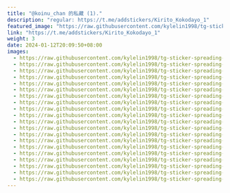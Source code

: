 ```yaml
---
title: "@koinu_chan 的私藏 (1)."
description: "regular: https://t.me/addstickers/Kirito_Kokodayo_1"
featured_image: "https://raw.githubusercontent.com/kylelin1998/tg-sticker-spreading-worldwide-images/main/img/60ae575a-67a6-4ba7-8ed9-1a18bcf8a58d.jpg"
link: "https://t.me/addstickers/Kirito_Kokodayo_1"
weight: 3
date: 2024-01-12T20:09:50+08:00
images:
  - https://raw.githubusercontent.com/kylelin1998/tg-sticker-spreading-worldwide-images/main/img/60ae575a-67a6-4ba7-8ed9-1a18bcf8a58d.jpg
  - https://raw.githubusercontent.com/kylelin1998/tg-sticker-spreading-worldwide-images/main/img/0315b7a8-7ad8-42b3-b50a-45b158dc087d.jpg
  - https://raw.githubusercontent.com/kylelin1998/tg-sticker-spreading-worldwide-images/main/img/c7cbe3c0-777e-498a-bd47-3a2d9612f7c0.jpg
  - https://raw.githubusercontent.com/kylelin1998/tg-sticker-spreading-worldwide-images/main/img/9da2bc1a-cc0f-4fe2-a08d-56b5c4f2bea7.jpg
  - https://raw.githubusercontent.com/kylelin1998/tg-sticker-spreading-worldwide-images/main/img/7beccc2f-fc06-4236-ae6f-b086215aa925.jpg
  - https://raw.githubusercontent.com/kylelin1998/tg-sticker-spreading-worldwide-images/main/img/02539d3f-871c-4699-8c0a-999286eff645.jpg
  - https://raw.githubusercontent.com/kylelin1998/tg-sticker-spreading-worldwide-images/main/img/36b8601a-0842-4f1a-97c1-24b543490e18.jpg
  - https://raw.githubusercontent.com/kylelin1998/tg-sticker-spreading-worldwide-images/main/img/631d15be-f468-49fb-bccf-a2c877d79628.jpg
  - https://raw.githubusercontent.com/kylelin1998/tg-sticker-spreading-worldwide-images/main/img/6186f288-9d62-42f1-b432-091e3ad2d602.jpg
  - https://raw.githubusercontent.com/kylelin1998/tg-sticker-spreading-worldwide-images/main/img/a6a49694-17c2-412d-95ff-fb887d193d65.jpg
  - https://raw.githubusercontent.com/kylelin1998/tg-sticker-spreading-worldwide-images/main/img/4d41fae3-608b-45f2-bdec-c44a4b2b3479.jpg
  - https://raw.githubusercontent.com/kylelin1998/tg-sticker-spreading-worldwide-images/main/img/47fd748b-c2ac-4a3a-bf1a-409d72af8159.jpg
  - https://raw.githubusercontent.com/kylelin1998/tg-sticker-spreading-worldwide-images/main/img/8d992f17-6c72-4831-9558-e2ac00942a77.jpg
  - https://raw.githubusercontent.com/kylelin1998/tg-sticker-spreading-worldwide-images/main/img/be0b8bbb-e817-4477-8a63-e630fc85614d.jpg
  - https://raw.githubusercontent.com/kylelin1998/tg-sticker-spreading-worldwide-images/main/img/0d0ef2a0-ffba-47c1-8aab-eb09de091b71.jpg
  - https://raw.githubusercontent.com/kylelin1998/tg-sticker-spreading-worldwide-images/main/img/717fd9db-84fc-47a7-96d6-eafe7c6bab91.jpg
  - https://raw.githubusercontent.com/kylelin1998/tg-sticker-spreading-worldwide-images/main/img/b0569327-1935-4747-8ca3-41ef4f33ebac.jpg
  - https://raw.githubusercontent.com/kylelin1998/tg-sticker-spreading-worldwide-images/main/img/d93f6e1a-a7a7-412c-a141-b7b6b0b70cda.jpg
  - https://raw.githubusercontent.com/kylelin1998/tg-sticker-spreading-worldwide-images/main/img/183881e1-3223-4dc5-9107-cdf1c12eda40.jpg
  - https://raw.githubusercontent.com/kylelin1998/tg-sticker-spreading-worldwide-images/main/img/3934fab3-be1e-46a7-8dda-9f25e111171b.jpg
---
```

